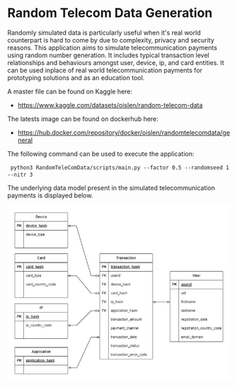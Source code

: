 # Random Telecom Data Generation

Randomly simulated data is particularly useful when it's real world counterpart is hard to come by due to complexity, privacy and security reasons. This application aims to simulate telecommunication payments using random number generation. It includes typical transaction level relationships and behaviours amongst user, device, ip, and card entities. It can be used inplace of real world telecommunication payments for prototyping solutions and as an education tool.

A master file can be found on Kaggle here:
* https://www.kaggle.com/datasets/oislen/random-telecom-data

The latests image can be found on dockerhub here:
* https://hub.docker.com/repository/docker/oislen/randomtelecomdata/general

The following command can be used to execute the application:

     python3 RandomTeleComData/scripts/main.py --factor 0.5 --randomseed 1 --nitr 3

The underlying data model present in the simulated telecommunication payments is displayed below.

![Entity Relationship Diagram](doc/entity_relationship_diagram.jpg)
